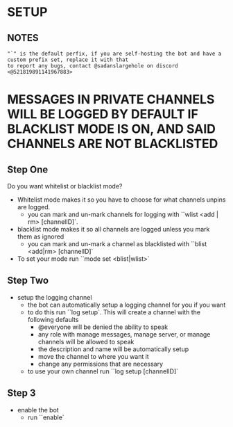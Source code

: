 # SETUP
## NOTES

	"`" is the default perfix, if you are self-hosting the bot and have a custom prefix set, replace it with that
	to report any bugs, contact @sadanslargehole on discord <@521819891141967883>
# MESSAGES IN PRIVATE CHANNELS WILL BE LOGGED BY DEFAULT IF BLACKLIST MODE IS ON, AND SAID CHANNELS ARE NOT BLACKLISTED
## Step One
Do you want whitelist or blacklist mode?
- Whitelist mode makes it so you have to choose for what channels unpins are logged.
	- you can mark and un-mark channels for logging with ``wlist <add | rm> [channelID]`.
- blacklist mode makes it so all channels are logged unless you mark them as ignored
	- you can mark and un-mark a channel as blacklisted with ``blist <add|rm> [channelID]`
- To set your mode run ``mode set <blist|wlist>`
## Step Two
- setup the logging channel
	- the bot can automatically setup a logging channel for you if you want
	- to do this run ``log setup`. This will create a channel with the following defaults
		- @everyone will be denied the ability to speak
		- any role with manage messages, manage server, or manage channels will be allowed to speak
		- the description and name will be automatically setup
		- move the channel to where you want it
		- change any permissions that are necessary
	- to use your own channel run ``log setup [channelID]`
## Step 3
- enable the bot
	- run ``enable`

